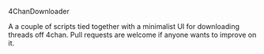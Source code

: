 4ChanDownloader

A a couple of scripts tied together with a minimalist UI for downloading threads off 4chan.
Pull requests are welcome if anyone wants to improve on it.

